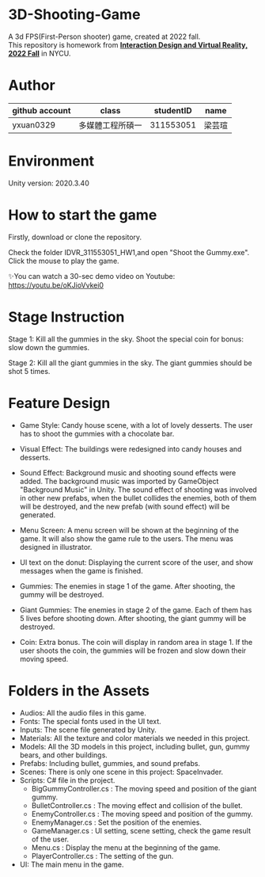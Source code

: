 # 3D-Shooting-Game
A 3d FPS(First-Person shooter) game, created at 2022 fall. <br>
This repository is homework from [**Interaction Design and Virtual Reality, 2022 Fall**](https://timetable.nycu.edu.tw/?r=main/crsoutline&Acy=111&Sem=1&CrsNo=535520&lang=zh-tw) in NYCU. 
# Author
| github account |   class   | studentID |   name   |
|----------------|-----------|-----------|----------|
|  yxuan0329     | 多媒體工程所碩一 | 311553051 | 梁芸瑄   |

# Environment
Unity version: 2020.3.40



# How to start the game

  Firstly, download or clone the repository.

  Check the folder IDVR_311553051_HW1,and  open "Shoot the Gummy.exe".
  Click the mouse to play the game. 

  ✨You can watch a 30-sec demo video on Youtube: https://youtu.be/oKJioVvkei0



# Stage Instruction
  Stage 1: Kill all the gummies in the sky. 
           Shoot the special coin for bonus: slow down the gummies.

  Stage 2: Kill all the giant gummies in the sky. 
           The giant gummies should be shot 5 times.

# Feature Design
  - Game Style: Candy house scene, with a lot of lovely desserts.
    The user has to shoot the gummies with a chocolate bar.

  - Visual Effect: The buildings were redesigned into candy houses and desserts.

  - Sound Effect: Background music and shooting sound effects were added.
    The background music was imported by GameObject "Background Music" in Unity.
    The sound effect of shooting was involved in other new prefabs, when the bullet collides the enemies,
    both of them will be destroyed, and the new prefab (with sound effect) will be generated.

  - Menu Screen: A menu screen will be shown at the beginning of the game.
    It will also show the game rule to the users. The menu was designed in illustrator.

  - UI text on the donut: Displaying the current score of the user,
    and show messages when the game is finished. 

  - Gummies: The enemies in stage 1 of the game. After shooting, the gummy will be destroyed.

  - Giant Gummies: The enemies in stage 2 of the game. Each of them has 5 lives before shooting down.
    After shooting, the giant gummy will be destroyed.
  
  - Coin: Extra bonus. The coin will display in random area in stage 1.
    If the user shoots the coin, the gummies will be frozen and slow down their moving speed.


# Folders in the Assets
  - Audios: All the audio files in this game.
  - Fonts: The special fonts used in the UI text.
  - Inputs: The scene file generated by Unity.
  - Materials: All the texture and color materials we needed in this project.
  - Models: All the 3D models in this project, including bullet, gun, gummy bears, and other buildings.
  - Prefabs: Including bullet, gummies, and sound prefabs.
  - Scenes: There is only one scene in this project: SpaceInvader.
  - Scripts: C# file in the project.
    - BigGummyController.cs : The moving speed and position of the giant gummy.
    - BulletController.cs : The moving effect and collision of the bullet.
    - EnemyController.cs : The moving speed and position of the gummy.
    - EnemyManager.cs : Set the position of the enemies.
    - GameManager.cs : UI setting, scene setting, check the game result of the user.
    - Menu.cs : Display the menu at the beginning of the game.
    - PlayerController.cs : The setting of the gun.
  - UI: The main menu in the game.
